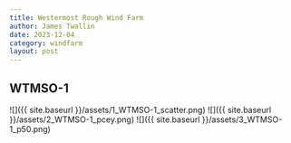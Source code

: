 ```yaml
---
title: Westermost Rough Wind Farm
author: James Twallin
date: 2023-12-04
category: windfarm
layout: post
---
```

WTMSO-1
-------------
![]({{ site.baseurl }}/assets/1_WTMSO-1_scatter.png)
![]({{ site.baseurl }}/assets/2_WTMSO-1_pcey.png)
![]({{ site.baseurl }}/assets/3_WTMSO-1_p50.png)

